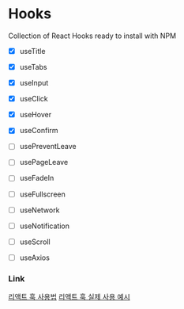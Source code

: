 # Hooks

Collection of React Hooks ready to install with NPM


- [x] useTitle
   <!-- useTitle : react document의 title을 몇개의 Hooks와 함께 바꾸는 기능 -->
- [x] useTabs
   <!-- 웹사이트의 메뉴등의 탭 -->
   <!-- useTabs : 클릭한 tab에 따라 보여지는 컨텐츠가 따로 등장. -->
- [x] useInput
   <!-- input기능 -->
- [x] useClick
   <!-- 유저가 element를 클릭하는 시점을 발견 -->
- [x] useHover
   <!-- 마우스 hover감지 -->
- [x] useConfirm
   <!-- confirm 받는 기능 -->
- [ ] usePreventLeave
   <!-- 유저가 저장되지않은 정보를 저장하지 않고 페이지를 벗어날 때 "아직 저장 안됐어!" 라고 확인하는 기능 -->
- [ ] usePageLeave
   <!-- 유저가 page를 벗어나는 시점을 발견하고 함수를 실행하는 기능 -->
- [ ] useFadeIn
   <!-- 어떤 element든 상관없이 애니메이션을 Element안으로 서서히 페이드인 -->
- [ ] useFullscreen
   <!-- element를 풀스크린으로 만들거나 일반화면으로 -->
- [ ] useNetwork
   <!-- online offline 감지 -->
- [ ] useNotification
   <!-- notification API를 사용할 때 유저에게 알림을 보내준다. -->
- [ ] useScroll
   <!-- 스크롤동작 감지 -->
- [ ] useAxios
   <!-- HTTP requests client axios 를 위한 일종의 wrapper. axios를 둘러싸는? 기능 -->


### Link
[리액트 훅 사용법](https://youtu.be/yS-BU6eYUDE)
[리액트 훅 실제 사용 예시](https://youtu.be/sZDvByH2mNU)
